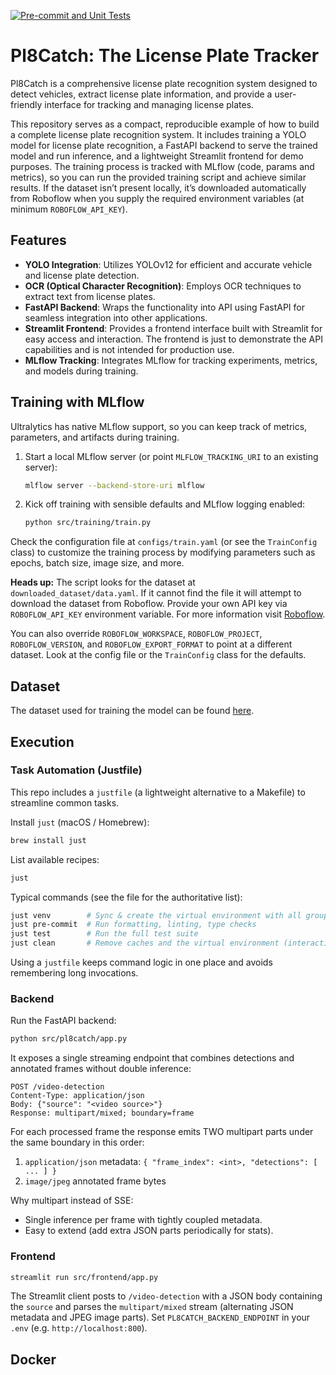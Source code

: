 [![Pre-commit and Unit Tests](https://github.com/dhcsousa/pl8catch/actions/workflows/checks.yaml/badge.svg)](https://github.com/dhcsousa/pl8catch/actions/workflows/checks.yaml)

# Pl8Catch: The License Plate Tracker

Pl8Catch is a comprehensive license plate recognition system designed to detect vehicles, extract license plate information, and provide a user-friendly interface for tracking and managing license plates.

This repository serves as a compact, reproducible example of how to build a complete license plate recognition system. It includes training a YOLO model for license plate recognition, a FastAPI backend to serve the trained model and run inference, and a lightweight Streamlit frontend for demo purposes. The training process is tracked with MLflow (code, params and metrics), so you can run the provided training script and achieve similar results. If the dataset isn’t present locally, it’s downloaded automatically from Roboflow when you supply the required environment variables (at minimum `ROBOFLOW_API_KEY`).

## Features

- **YOLO Integration**: Utilizes YOLOv12 for efficient and accurate vehicle and license plate detection.
- **OCR (Optical Character Recognition)**: Employs OCR techniques to extract text from license plates.
- **FastAPI Backend**: Wraps the functionality into API using FastAPI for seamless integration into other applications.
- **Streamlit Frontend**: Provides a frontend interface built with Streamlit for easy access and interaction. The frontend is just to demonstrate the API capabilities and is not intended for production use.
- **MLflow Tracking**: Integrates MLflow for tracking experiments, metrics, and models during training.

## Training with MLflow

Ultralytics has native MLflow support, so you can keep track of metrics, parameters, and artifacts during training.

1. Start a local MLflow server (or point `MLFLOW_TRACKING_URI` to an existing server):

	```bash
	mlflow server --backend-store-uri mlflow
	```

2. Kick off training with sensible defaults and MLflow logging enabled:

	```bash
	python src/training/train.py
	```

Check the configuration file at `configs/train.yaml` (or see the `TrainConfig` class) to customize the training process by modifying parameters such as epochs, batch size, image size, and more.

**Heads up:** The script looks for the dataset at `downloaded_dataset/data.yaml`. If it cannot find the file it will attempt to download the dataset from Roboflow. Provide your own API key via `ROBOFLOW_API_KEY` environment variable. For more information visit [Roboflow](https://roboflow.com/).

You can also override `ROBOFLOW_WORKSPACE`, `ROBOFLOW_PROJECT`, `ROBOFLOW_VERSION`, and `ROBOFLOW_EXPORT_FORMAT` to point at a different dataset. Look at the config file or the `TrainConfig` class for the defaults.

## Dataset

The dataset used for training the model can be found [here](https://universe.roboflow.com/roboflow-universe-projects/license-plate-recognition-rxg4e/dataset/4).

## Execution

### Task Automation (Justfile)

This repo includes a `justfile` (a lightweight alternative to a Makefile) to streamline common tasks.

Install `just` (macOS / Homebrew):
```bash
brew install just
```

List available recipes:

```bash
just
```

Typical commands (see the file for the authoritative list):

```bash
just venv        # Sync & create the virtual environment with all groups
just pre-commit  # Run formatting, linting, type checks
just test        # Run the full test suite
just clean       # Remove caches and the virtual environment (interactive confirm)
```

Using a `justfile` keeps command logic in one place and avoids remembering long invocations.

### Backend

Run the FastAPI backend:

```bash
python src/pl8catch/app.py
```

It exposes a single streaming endpoint that combines detections and annotated frames without double inference:

```
POST /video-detection
Content-Type: application/json
Body: {"source": "<video source>"}
Response: multipart/mixed; boundary=frame
```

For each processed frame the response emits TWO multipart parts under the same boundary in this order:
1. `application/json` metadata: `{ "frame_index": <int>, "detections": [ ... ] }`
2. `image/jpeg` annotated frame bytes

Why multipart instead of SSE:
- Single inference per frame with tightly coupled metadata.
- Easy to extend (add extra JSON parts periodically for stats).

### Frontend

```bash
streamlit run src/frontend/app.py
```

The Streamlit client posts to `/video-detection` with a JSON body containing the `source` and parses the `multipart/mixed` stream (alternating JSON metadata and JPEG image parts). Set `PL8CATCH_BACKEND_ENDPOINT` in your `.env` (e.g. `http://localhost:800`).

## Docker
